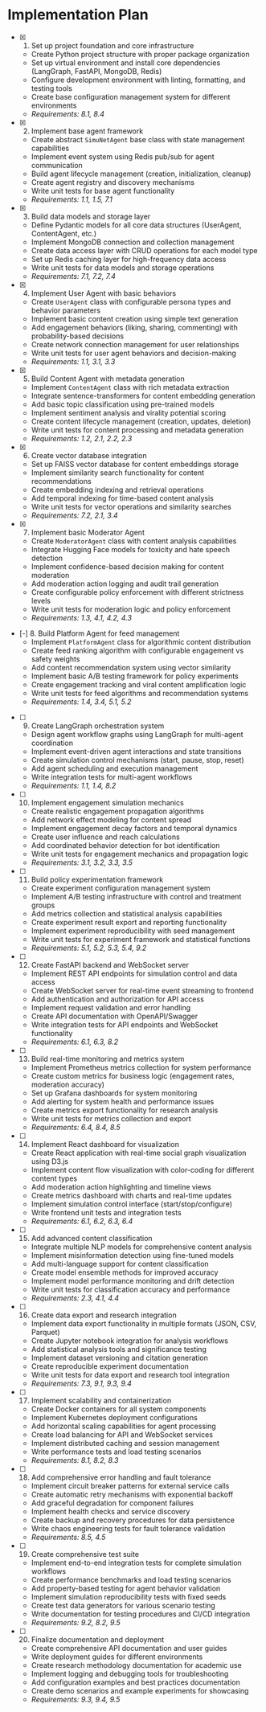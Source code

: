 # Implementation Plan

- [x] 1. Set up project foundation and core infrastructure
  - Create Python project structure with proper package organization
  - Set up virtual environment and install core dependencies (LangGraph, FastAPI, MongoDB, Redis)
  - Configure development environment with linting, formatting, and testing tools
  - Create base configuration management system for different environments
  - _Requirements: 8.1, 8.4_

- [x] 2. Implement base agent framework
  - Create abstract `SimuNetAgent` base class with state management capabilities
  - Implement event system using Redis pub/sub for agent communication
  - Build agent lifecycle management (creation, initialization, cleanup)
  - Create agent registry and discovery mechanisms
  - Write unit tests for base agent functionality
  - _Requirements: 1.1, 1.5, 7.1_

- [x] 3. Build data models and storage layer
  - Define Pydantic models for all core data structures (UserAgent, ContentAgent, etc.)
  - Implement MongoDB connection and collection management
  - Create data access layer with CRUD operations for each model type
  - Set up Redis caching layer for high-frequency data access
  - Write unit tests for data models and storage operations
  - _Requirements: 7.1, 7.2, 7.4_

- [x] 4. Implement User Agent with basic behaviors
  - Create `UserAgent` class with configurable persona types and behavior parameters
  - Implement basic content creation using simple text generation
  - Add engagement behaviors (liking, sharing, commenting) with probability-based decisions
  - Create network connection management for user relationships
  - Write unit tests for user agent behaviors and decision-making
  - _Requirements: 1.1, 3.1, 3.3_

- [x] 5. Build Content Agent with metadata generation
  - Implement `ContentAgent` class with rich metadata extraction
  - Integrate sentence-transformers for content embedding generation
  - Add basic topic classification using pre-trained models
  - Implement sentiment analysis and virality potential scoring
  - Create content lifecycle management (creation, updates, deletion)
  - Write unit tests for content processing and metadata generation
  - _Requirements: 1.2, 2.1, 2.2, 2.3_

- [x] 6. Create vector database integration
  - Set up FAISS vector database for content embeddings storage
  - Implement similarity search functionality for content recommendations
  - Create embedding indexing and retrieval operations
  - Add temporal indexing for time-based content analysis
  - Write unit tests for vector operations and similarity searches
  - _Requirements: 7.2, 2.1, 3.4_

- [x] 7. Implement basic Moderator Agent
  - Create `ModeratorAgent` class with content analysis capabilities
  - Integrate Hugging Face models for toxicity and hate speech detection
  - Implement confidence-based decision making for content moderation
  - Add moderation action logging and audit trail generation
  - Create configurable policy enforcement with different strictness levels
  - Write unit tests for moderation logic and policy enforcement
  - _Requirements: 1.3, 4.1, 4.2, 4.3_

- [-] 8. Build Platform Agent for feed management
  - Implement `PlatformAgent` class for algorithmic content distribution
  - Create feed ranking algorithm with configurable engagement vs safety weights
  - Add content recommendation system using vector similarity
  - Implement basic A/B testing framework for policy experiments
  - Create engagement tracking and viral content amplification logic
  - Write unit tests for feed algorithms and recommendation systems
  - _Requirements: 1.4, 3.4, 5.1, 5.2_

- [ ] 9. Create LangGraph orchestration system
  - Design agent workflow graphs using LangGraph for multi-agent coordination
  - Implement event-driven agent interactions and state transitions
  - Create simulation control mechanisms (start, pause, stop, reset)
  - Add agent scheduling and execution management
  - Write integration tests for multi-agent workflows
  - _Requirements: 1.1, 1.4, 8.2_

- [ ] 10. Implement engagement simulation mechanics
  - Create realistic engagement propagation algorithms
  - Add network effect modeling for content spread
  - Implement engagement decay factors and temporal dynamics
  - Create user influence and reach calculations
  - Add coordinated behavior detection for bot identification
  - Write unit tests for engagement mechanics and propagation logic
  - _Requirements: 3.1, 3.2, 3.3, 3.5_

- [ ] 11. Build policy experimentation framework
  - Create experiment configuration management system
  - Implement A/B testing infrastructure with control and treatment groups
  - Add metrics collection and statistical analysis capabilities
  - Create experiment result export and reporting functionality
  - Implement experiment reproducibility with seed management
  - Write unit tests for experiment framework and statistical functions
  - _Requirements: 5.1, 5.2, 5.3, 5.4, 9.2_

- [ ] 12. Create FastAPI backend and WebSocket server
  - Implement REST API endpoints for simulation control and data access
  - Create WebSocket server for real-time event streaming to frontend
  - Add authentication and authorization for API access
  - Implement request validation and error handling
  - Create API documentation with OpenAPI/Swagger
  - Write integration tests for API endpoints and WebSocket functionality
  - _Requirements: 6.1, 6.3, 8.2_

- [ ] 13. Build real-time monitoring and metrics system
  - Implement Prometheus metrics collection for system performance
  - Create custom metrics for business logic (engagement rates, moderation accuracy)
  - Set up Grafana dashboards for system monitoring
  - Add alerting for system health and performance issues
  - Create metrics export functionality for research analysis
  - Write unit tests for metrics collection and export
  - _Requirements: 6.4, 8.4, 8.5_

- [ ] 14. Implement React dashboard for visualization
  - Create React application with real-time social graph visualization using D3.js
  - Implement content flow visualization with color-coding for different content types
  - Add moderation action highlighting and timeline views
  - Create metrics dashboard with charts and real-time updates
  - Implement simulation control interface (start/stop/configure)
  - Write frontend unit tests and integration tests
  - _Requirements: 6.1, 6.2, 6.3, 6.4_

- [ ] 15. Add advanced content classification
  - Integrate multiple NLP models for comprehensive content analysis
  - Implement misinformation detection using fine-tuned models
  - Add multi-language support for content classification
  - Create model ensemble methods for improved accuracy
  - Implement model performance monitoring and drift detection
  - Write unit tests for classification accuracy and performance
  - _Requirements: 2.3, 4.1, 4.4_

- [ ] 16. Create data export and research integration
  - Implement data export functionality in multiple formats (JSON, CSV, Parquet)
  - Create Jupyter notebook integration for analysis workflows
  - Add statistical analysis tools and significance testing
  - Implement dataset versioning and citation generation
  - Create reproducible experiment documentation
  - Write unit tests for data export and research tool integration
  - _Requirements: 7.3, 9.1, 9.3, 9.4_

- [ ] 17. Implement scalability and containerization
  - Create Docker containers for all system components
  - Implement Kubernetes deployment configurations
  - Add horizontal scaling capabilities for agent processing
  - Create load balancing for API and WebSocket services
  - Implement distributed caching and session management
  - Write performance tests and load testing scenarios
  - _Requirements: 8.1, 8.2, 8.3_

- [ ] 18. Add comprehensive error handling and fault tolerance
  - Implement circuit breaker patterns for external service calls
  - Create automatic retry mechanisms with exponential backoff
  - Add graceful degradation for component failures
  - Implement health checks and service discovery
  - Create backup and recovery procedures for data persistence
  - Write chaos engineering tests for fault tolerance validation
  - _Requirements: 8.5, 4.5_

- [ ] 19. Create comprehensive test suite
  - Implement end-to-end integration tests for complete simulation workflows
  - Create performance benchmarks and load testing scenarios
  - Add property-based testing for agent behavior validation
  - Implement simulation reproducibility tests with fixed seeds
  - Create test data generators for various scenario testing
  - Write documentation for testing procedures and CI/CD integration
  - _Requirements: 9.2, 8.2, 9.5_

- [ ] 20. Finalize documentation and deployment
  - Create comprehensive API documentation and user guides
  - Write deployment guides for different environments
  - Create research methodology documentation for academic use
  - Implement logging and debugging tools for troubleshooting
  - Add configuration examples and best practices documentation
  - Create demo scenarios and example experiments for showcasing
  - _Requirements: 9.3, 9.4, 9.5_
